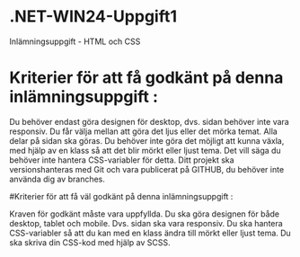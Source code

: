 # .NET-WIN24-Uppgift1
 Inlämningsuppgift - HTML och CSS
 
# Kriterier för att få godkänt på denna inlämningsuppgift :

Du behöver endast göra designen för desktop, dvs. sidan behöver inte vara responsiv.
Du får välja mellan att göra det ljus eller det mörka temat.
Alla delar på sidan ska göras.
Du behöver inte göra det möjligt att kunna växla, med hjälp av en klass så att det blir mörkt eller ljust tema. Det vill säga du behöver inte hantera CSS-variabler för detta.
Ditt projekt ska versionshanteras med Git och vara publicerat på GITHUB, du behöver inte använda dig av branches.


#Kriterier för att få väl godkänt på denna inlämningsuppgift :

Kraven för godkänt måste vara uppfyllda.
Du ska göra designen för både desktop, tablet och mobile. Dvs. sidan ska vara responsiv.
Du ska hantera CSS-variabler så att du kan med en klass ändra till mörkt eller ljust tema.
Du ska skriva din CSS-kod med hjälp av SCSS.
